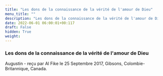 ```yaml
---
title: "Les dons de la connaissance de la vérité de l'amour de Dieu"
menu_title: ""
description: "Les dons de la connaissance de la vérité de l'amour de Dieu"
date: 2022-06-01 06:00:01+00:117
draft: False
hidden: True
weight:
---
```

### Les dons de la connaissance de la vérité de l'amour de Dieu

Augustin - reçu par Al Fike le 25 Septembre 2017, Gibsons, Colombie-Britannique, Canada.



